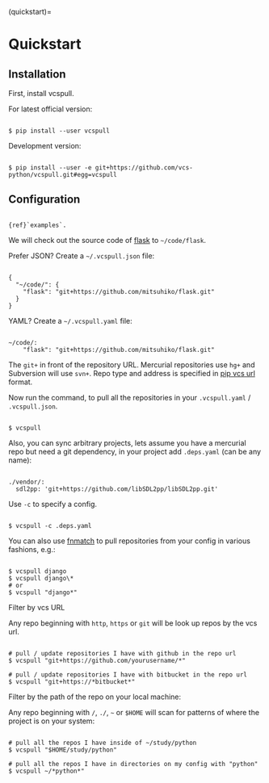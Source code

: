 (quickstart)=

# Quickstart

## Installation

First, install vcspull.

For latest official version:

```{code-block} bash

$ pip install --user vcspull

```

Development version:

```{code-block} bash

$ pip install --user -e git+https://github.com/vcs-python/vcspull.git#egg=vcspull

```

## Configuration

```{seealso}

{ref}`examples`.

```

We will check out the source code of [flask][flask] to `~/code/flask`.

Prefer JSON? Create a `~/.vcspull.json` file:

```{code-block} json

{
  "~/code/": {
    "flask": "git+https://github.com/mitsuhiko/flask.git"
  }
}

```

YAML? Create a `~/.vcspull.yaml` file:

```{code-block} yaml

~/code/:
    "flask": "git+https://github.com/mitsuhiko/flask.git"

```

The `git+` in front of the repository URL. Mercurial repositories use
`hg+` and Subversion will use `svn+`. Repo type and address is
specified in [pip vcs url][pip vcs url] format.

Now run the command, to pull all the repositories in your
`.vcspull.yaml` / `.vcspull.json`.

```{code-block} bash

$ vcspull

```

Also, you can sync arbitrary projects, lets assume you have a mercurial
repo but need a git dependency, in your project add `.deps.yaml` (can
be any name):

```{code-block} yaml

./vendor/:
  sdl2pp: 'git+https://github.com/libSDL2pp/libSDL2pp.git'

```

Use `-c` to specify a config.

```{code-block} bash

$ vcspull -c .deps.yaml

```

You can also use [fnmatch][fnmatch] to pull repositories from your config in
various fashions, e.g.:

```{code-block} bash

$ vcspull django
$ vcspull django\*
# or
$ vcspull "django*"

```

Filter by vcs URL

Any repo beginning with `http`, `https` or `git` will be look up
repos by the vcs url.

```{code-block} bash

# pull / update repositories I have with github in the repo url
$ vcspull "git+https://github.com/yourusername/*"

# pull / update repositories I have with bitbucket in the repo url
$ vcspull "git+https://*bitbucket*"

```

Filter by the path of the repo on your local machine:

Any repo beginning with `/`, `./`, `~` or `$HOME` will scan
for patterns of where the project is on your system:

```{code-block} bash

# pull all the repos I have inside of ~/study/python
$ vcspull "$HOME/study/python"

# pull all the repos I have in directories on my config with "python"
$ vcspull ~/*python*"

```

[pip vcs url]: http://www.pip-installer.org/en/latest/logic.html#vcs-support
[flask]: http://flask.pocoo.org/
[fnmatch]: http://pubs.opengroup.org/onlinepubs/009695399/functions/fnmatch.html
